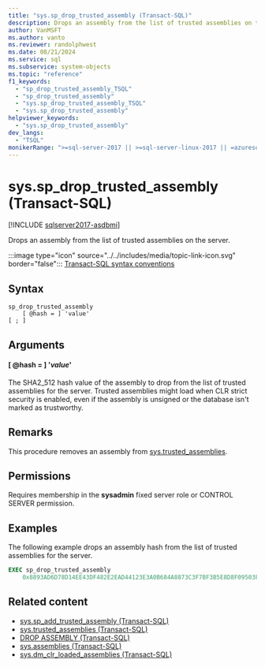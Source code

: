 ```yaml
---
title: "sys.sp_drop_trusted_assembly (Transact-SQL)"
description: Drops an assembly from the list of trusted assemblies on the server.
author: VanMSFT
ms.author: vanto
ms.reviewer: randolphwest
ms.date: 08/21/2024
ms.service: sql
ms.subservice: system-objects
ms.topic: "reference"
f1_keywords:
  - "sp_drop_trusted_assembly_TSQL"
  - "sp_drop_trusted_assembly"
  - "sys.sp_drop_trusted_assembly_TSQL"
  - "sys.sp_drop_trusted_assembly"
helpviewer_keywords:
  - "sys.sp_drop_trusted_assembly"
dev_langs:
  - "TSQL"
monikerRange: ">=sql-server-2017 || >=sql-server-linux-2017 || =azuresqldb-mi-current"
---
```

# sys.sp_drop_trusted_assembly (Transact-SQL)

[!INCLUDE [sqlserver2017-asdbmi](../../includes/applies-to-version/sqlserver2017-asdbmi.md)]

Drops an assembly from the list of trusted assemblies on the server.

:::image type="icon" source="../../includes/media/topic-link-icon.svg" border="false"::: [Transact-SQL syntax conventions](../../t-sql/language-elements/transact-sql-syntax-conventions-transact-sql.md)

## Syntax

```syntaxsql
sp_drop_trusted_assembly
    [ @hash = ] 'value'
[ ; ]
```

## Arguments

#### [ @hash = ] '*value*'

The SHA2_512 hash value of the assembly to drop from the list of trusted assemblies for the server. Trusted assemblies might load when CLR strict security is enabled, even if the assembly is unsigned or the database isn't marked as trustworthy.

## Remarks

This procedure removes an assembly from [sys.trusted_assemblies](../system-catalog-views/sys-trusted-assemblies-transact-sql.md).

## Permissions

Requires membership in the **sysadmin** fixed server role or CONTROL SERVER permission.

## Examples

The following example drops an assembly hash from the list of trusted assemblies for the server.

```sql
EXEC sp_drop_trusted_assembly
    0x8893AD6D78D14EE43DF482E2EAD44123E3A0B684A8873C3F7BF3B5E8D8F09503F3E62370CE742BBC96FE3394477214B84C7C1B0F7A04DCC788FA99C2C09DFCCC;
```

## Related content

- [sys.sp_add_trusted_assembly (Transact-SQL)](sys-sp-add-trusted-assembly-transact-sql.md)
- [sys.trusted_assemblies (Transact-SQL)](../system-catalog-views/sys-trusted-assemblies-transact-sql.md)
- [DROP ASSEMBLY (Transact-SQL)](../../t-sql/statements/drop-assembly-transact-sql.md)
- [sys.assemblies (Transact-SQL)](../system-catalog-views/sys-assemblies-transact-sql.md)
- [sys.dm_clr_loaded_assemblies (Transact-SQL)](../system-dynamic-management-views/sys-dm-clr-loaded-assemblies-transact-sql.md)
